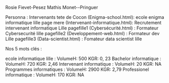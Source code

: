 Rosie Fievet-Pesez
Mathis Monet--Pringuer

Personna : Intervenants 
tete de Cocon (Enigma-school.html): ecole enigma informatique lille
page mere (Intervenant-informatique.html): Recrutement intervenant informatique Lille
pagefille1 (Cybersécurité.html) : Formateur Cybersecurité lille
pagefille2 (Developpement-web.html) : Formateur dev Lille
pagefille3 (Data-scientist.html) : Fomateur data scientist lille

Nos 5 mots clés : 

ecole informatique lille :  VolumeH: 500 KGR: 0, 23
Bachelor informatique : VolumeH: 720 KGR: 2,46
Intervenant informatique : VolumeH: 20 KGR: NA
Programmes informatiques : VolumeH: 2900 KGR: 2,79
Professionel informatique : VolumeH: 170 KGR: NA
